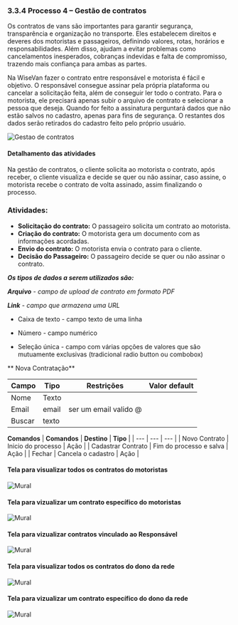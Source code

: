 ### 3.3.4 Processo 4 – Gestão de contratos

Os contratos de vans são importantes para garantir segurança, transparência e organização no transporte. Eles estabelecem direitos e deveres dos motoristas e passageiros, definindo valores, rotas, horários e responsabilidades. Além disso, ajudam a evitar problemas como cancelamentos inesperados, cobranças indevidas e falta de compromisso, trazendo mais confiança para ambas as partes.  

Na WiseVan fazer o contrato entre responsável e motorista é fácil e objetivo. O responsável consegue assinar pela própria plataforma ou cancelar a solicitação feita, além de conseguir ler todo o contrato. Para o motorista, ele precisará apenas subir o arquivo de contrato e selecionar a pessoa que deseja. Quando for feito a assinatura perguntará dados que não estão salvos no cadastro, apenas para fins de segurança. O restantes dos dados serão retirados do cadastro feito pelo próprio usuário. 

![Gestao de contratos](images/gestaoContratos.png)


#### Detalhamento das atividades

Na gestão de contratos, o cliente solicita ao motorista o contrato, após receber, o cliente visualiza e decide se quer ou não assinar, caso assine, o motorista recebe o contrato de volta assinado, assim finalizando o processo.

### Atividades:  
- **Solicitação do contrato:** O passageiro solicita um contrato ao motorista.  
- **Criação do contrato:** O motorista gera um documento com as informações acordadas.  
- **Envio do contrato:** O motorista envia o contrato para o cliente.
- **Decisão do Passageiro:** O passageiro decide se quer ou não assinar o contrato.
  
_**Os tipos de dados a serem utilizados são:**_

_**Arquivo** - campo de upload de contrato em formato PDF_

_**Link** - campo que armazena uma URL_

* Caixa de texto - campo texto de uma linha

* Número - campo numérico

* Seleção única - campo com várias opções de valores que são mutuamente exclusivas (tradicional radio button ou combobox)



** Nova Contratação**

| **Campo**       | **Tipo**         | **Restrições**         | **Valor default** |
| ---             | ---              | ---                    | ---               |
| Nome            | Texto            |                        |                   |
| Email           | email            | ser um email valido  @ |                   |
| Buscar          | texto            |                        |                   |



**Comandos**
| **Comandos**         |  **Destino**                   | **Tipo**          |
| ---                  | ---                            | ---               |
| Novo      Contrato   | Inicio do processo             | Ação              |
| Cadastrar Contrato   | Fim do processo e salva        | Ação              |
| Fechar               | Cancela o cadastro             | Ação              |


#### **Tela para visualizar todos os contratos do motoristas**
![Mural](images/11-W-TelaContrato-Motorista.png)


#### **Tela para vizualizar um contrato específico do motoristas**
![Mural](images/14-W-TelaContrato-especifico-Motorista.png)



#### **Tela para vizualizar contratos vinculado ao Responsável**
![Mural](images/12-W-TelaContrato-Responsavel.png)



#### **Tela para visualizar todos os contratos do dono da rede**
![Mural](images/15-W-TelaContrato-Dono-geral.png)


#### **Tela para vizualizar um contrato específico do dono da rede**
![Mural](images/13-W-TelaContrato-Visu-Dono.png)

